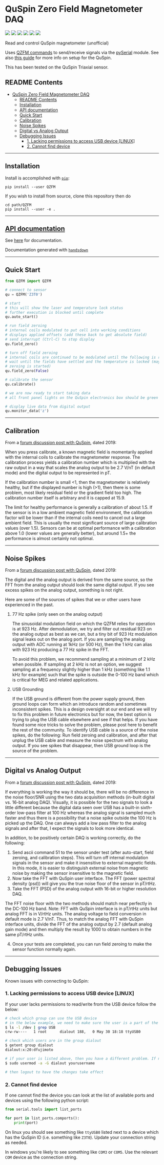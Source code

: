 # QuSpin Zero Field Magnetometer DAQ

<img src="https://img.shields.io/pypi/v/QZFM?style=flat-square"/> <img src="https://img.shields.io/pypi/format/QZFM?style=flat-square"/> <img src="https://img.shields.io/github/languages/top/ucn-triumf/QZFM?style=flat-square"/> <img src="https://img.shields.io/github/languages/code-size/ucn-triumf/QZFM?style=flat-square"/> <img src="https://img.shields.io/pypi/l/QZFM?style=flat-square"/> <img src="https://img.shields.io/github/last-commit/ucn-triumf/QZFM?style=flat-square"/>

Read and control QuSpin magnetometer (unofficial)

Uses [QZFM commands] to send/receive signals via the [pySerial](https://pyserial.readthedocs.io/) module. See also [this guide](https://quspin.com/products-qzfm-gen2-arxiv/qzfm-quick-start-guide/) for more info on setup for the QuSpin.

This has been tested on the QuSpin Triaxial sensor.

## README Contents

- [QuSpin Zero Field Magnetometer DAQ](#quspin-zero-field-magnetometer-daq)
  - [README Contents](#readme-contents)
  - [Installation](#installation)
  - [API documentation](#api-documentation)
  - [Quick Start](#quick-start)
  - [Calibration](#calibration)
  - [Noise Spikes](#noise-spikes)
  - [Digital vs Analog Output](#digital-vs-analog-output)
  - [Debugging Issues](#debugging-issues)
    - [1. Lacking permissions to access USB device \[LINUX\]](#1-lacking-permissions-to-access-usb-device-linux)
    - [2. Cannot find device](#2-cannot-find-device)

---
## Installation

Install is accomplished with [`pip`](https://pypi.org/project/QZFM/):

```
pip install --user QZFM
```

If you wish to install from source, clone this repository then do

```
cd path/QZFM
pip install --user -e .
```

---
## [API documentation](./docs/src/QZFM.md)

See [here](./docs/src/QZFM.md) for documentation.

Documentation generated with [`handsdown`](https://github.com/vemel/handsdown)

---
## Quick Start

```python
from QZFM import QZFM

# connect to sensor
qu = QZFM('Z3T0')

# start
# this will show the laser and temperature lock status
# further execution is blocked until complete
qu.auto_start()

# run field zeroing
# internal coils modulated to put cell into working conditions
# displays applied offsets (add these back to get absolute field)
# send interrupt (Ctrl-C) to stop display
qu.field_zero()

# turn off field zeroing
# internal coils are continued to be modulated until the following is run
# wait until the fields have settled and the temperature is locked (may become unlocked when
# zeroing is started)
qu.field_zero(False)

# calibrate the sensor
qu.calibrate()

# we are now ready to start taking data
# all front panel lights on the QuSpin electronics box should be green

# display live data from digital output
qu.monitor_data('z')
```

---
## Calibration

From a [forum discussion post with QuSpin](https://groups.google.com/g/qzfm-discussion-board/c/kv2CD-0MdWc), dated 2019:

When you press calibrate, a known magnetic field is momentarily applied with the internal coils to calibrate the magnetometer response. The calibration process yields a calibration number which is multiplied with the raw output in a way that scales the analog output to be 2.7 V/nT (in default mode) and the digital output to be represented in pT.

If the calibration number is small <1, then the magnetometer is relatively healthy, but if the displayed number is high (>1), then there is some problem, most likely residual field or the gradient field too high. The calibration number itself is arbitrary and it is capped at 15.9.

The limit for healthy performance is generally a calibration of about 1.5. If the sensor is in a low ambient magnetic field environment, the calibration factor will be lower than if the internal coils need to cancel out a large ambient field. This is usually the most significant source of large calibration values (over 1.5). Sensors can be at optimal performance with a calibration above 1.0 (lower values are generally better), but around 1.5+ the performance is almost certainly not optimal.

---
## Noise Spikes

From a [forum discussion post with QuSpin](https://groups.google.com/g/qzfm-discussion-board/c/wCxtDgivvRI), dated 2019:

The digital and the analog output is derived from the same source, so the FFT from the analog output should look the same digital output. If you see excess spikes on the analog output, something is not right.

Here are some of the sources of spikes that we or other users have experienced in the past.

1. 77 Hz spike (only seen on the analog output)

    The sinusoidal modulation field on which the QZFM relies for operation is at 923 Hz. After demodulation, we try and filter out residual 923 on the analog output as best as we can, but a tiny bit of 923 Hz modulation signal leaks out on the analog port. If you are sampling the analog output with ADC running at 1kHz (or 500 Hz), then the 1 kHz can alias with 923 Hz producing a 77 Hz spike in the FFT.

    To avoid this problem, we recommend sampling at a minimum of 2 kHz when possible. If sampling at 2 kHz is not an option, we suggest sampling at a frequency slightly higher than 1 kHz (something like 1.1 kHz for example) such that the spike is outside the 0-100 Hz band which is critical for MEG and related applications. 

2. USB Grounding

    If the USB ground is different from the power supply ground, then ground loops can form which an introduce random and sometimes inconsistent spikes. This is a design oversight at our end and we will try to fix this problem in future electronics but for now, the best option is trying to plug the USB cable elsewhere and see if that helps. If you have found some nice tricks to solve the problem, please post here to benefit the rest of the community. To identify USB cable is a source of the noise spikes, do the following: Run field zeroing and calibration, and after that unplug the USB cable and measure the noise spectrum with analog output. If you see spikes that disappear, then USB ground loop is the source of the problem.

---
## Digital vs Analog Output

From a [forum discussion post with QuSpin](https://groups.google.com/g/qzfm-discussion-board/c/apRzBBP-3xU), dated 2019:

If everything is working the way it should be, there will be no difference in the noise floor/SNR using the two data acquisition methods (in-built digital vs. 16-bit analog DAQ). Visually, it is possible for the two signals to look a little different because the digital data seen over USB has a built-in sixth-order low-pass filter at 100 Hz whereas the analog signal is sampled much faster and thus there is a possibility that a noise spike outside the 100 Hz is picked up the DAQ. One can always add a low pass filter to the analog signals and after that, I expect the signals to look more identical.

In addition, to be positively certain DAQ is working correctly, do the following:
1. Send ascii command 51 to the sensor under test (after auto-start, field zeroing, and calibration steps). This will turn off internal modulation signals in the sensor and make it insensitive to external magnetic fields. In this mode, it is easier to distinguish external noise from magnetic noise by making the sensor insensitive to the magnetic field.
2. Now take the FFT with QuSpin user interface. The FFT (power spectral density (psd)) will give you the true noise floor of the sensor in pT/rtHz.
3. Take the FFT (PSD) of the analog output with 16-bit or higher resolution DAQ.

The FFT noise floor with the two methods should match near perfectly in the DC-100 Hz band. Note: FFT with QuSpin interface is in pT/rtHz units but analog FFT is in V/rtHz units. The analog voltage to field conversion in default mode is 2.7 V/nT. Thus, to match the analog FFT with QuSpin interface units, divide the FFT of the analog output by 2.7 (default analog gain mode) and then multiply the result by 1000 to obtain numbers in the same pT/rtHz units.

4. Once your tests are completed, you can run field zeroing to make the sensor function normally again.

---
## Debugging Issues

Known issues with connecting to QuSpin:

### 1. Lacking permissions to access USB device [LINUX]

If your user lacks permissions to read/write from the USB device follow the below:

```bash
# check which group can use the USB device
# in the below example, we need to make sure the user is a part of the group "dialout"
$ ls -l /dev | grep USB
crw-rw----   1 root      dialout 188,   0 May 30 18:18 ttyUSB0

# check which users are in the group dialout
$ getent group dialout
dialout:x:20:dfujimoto

# if your user is listed above, then you have a different problem. If not then add your user to the group
$ sudo usermod -a -G dialout yourusername

# then logout to have the changes take effect
```

### 2. Cannot find device

If one cannot find the device you can look at the list of available ports and devices using the following python script:

```python
from serial.tools import list_ports

for port in list_ports.comports():
    print(port)
```

On linux you should see something like `ttyUSB0` listed next to a device which has the QuSpin ID (i.e. something like `Z3T0`). Update your connection string as needed.

In windows you're likely to see something like `COM3` or `COM5`. Use the relevant `COM` device as the connection string.

[QZFM commands]:https://quspin.com/products-qzfm-gen2-arxiv/qzfm-command-list/

